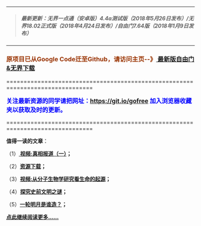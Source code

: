 ***
>##### 最新更新：无界一点通（安卓版）4.4a测试版（2018年5月26日发布）/无界18.02正式版（2018年4月24日发布）/自由门7.64版（2018年1月9日发布）
***

<h3><font color="#993300"> 原项目已从Google Code迁至Github，请访问主页--》<a href="https://github.com/sglfree/freesky/wiki/%E8%87%AA%E7%94%B1%E9%97%A8%E6%9C%80%E6%96%B0%E7%89%88%E4%B8%8B%E8%BD%BD-%E6%97%A0%E7%95%8C%E6%B5%8F%E8%A7%88%E6%9C%80%E6%96%B0%E6%AD%A3%E5%BC%8F%E7%89%88%E4%B8%8B%E8%BD%BD-%E7%BF%BB%E5%A2%99%E8%BD%AF%E4%BB%B6%E4%B8%8B%E8%BD%BD" target="_blank"> 最新版自由门&无界下载</a></font></h3>
<p>===============================================================================</p>
<font color="blue" size="3"><strong>关注最新资源的同学请把网址：<font color="#993300"><a href="https://git.io/gofree" target="_blank">https://git.io/gofree</a> </font>加入浏览器收藏夹以获取及时的更新。</strong></font>
<p>===============================================================================</p>
<p><strong>值得一读的文章</strong>：</p>
<p>（1）<strong><a href="http://dofree.aobook.men/index.php?i=b1" target="_blank"> 视频:真相报道（一）</a>；</strong></p>
<p>（2）<strong><a href="http://dofree.aobook.men/index.php?i=a4" target="_blank">资源下载</a>；</strong></p>
<p>（3）<strong><a href="http://dofree.aobook.men/index.php?i=b3" target="_blank">视频:从分子生物学研究看生命的起源</a>；</strong></p>
<p>（4）<strong><a href="http://dofree.aobook.men/index.php?i=b4" target="_blank">探究史前文明之谜</a>；</strong></p>
<p>（5）<strong><a href="http://dofree.aobook.men/index.php?i=b6" target="_blank">一轮明月是谁造？</a>；</strong></p>
<p><strong><a href="http://dofree.aobook.men/index.php?i=b7" target="_blank">点此继续阅读更多……</a></strong></p>

